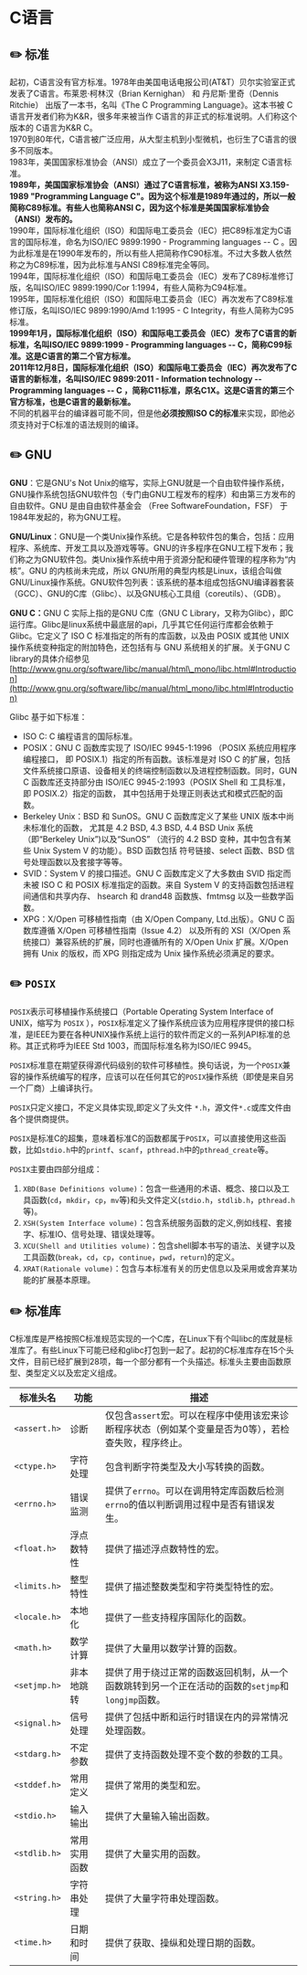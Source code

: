 # C语言

## :pencil2: 标准

&#x20;        起初，C语言没有官方标准。1978年由美国电话电报公司(AT\&T）贝尔实验室正式发表了C语言。布莱恩·柯林汉（Brian Kernighan） 和 丹尼斯·里奇（Dennis Ritchie） 出版了一本书，名叫《The C Programming Language》。这本书被 C语言开发者们称为K\&R，很多年来被当作 C语言的非正式的标准说明。人们称这个版本的 C语言为K\&R C。\
&#x20;        1970到80年代，C语言被广泛应用，从大型主机到小型微机，也衍生了C语言的很多不同版本。\
&#x20;        1983年，美国国家标准协会（ANSI）成立了一个委员会X3J11，来制定 C语言标准。\
&#x20;       **1989年，美国国家标准协会（ANSI）通过了C语言标准，被称为ANSI X3.159-1989 "Programming Language C"。因为这个标准是1989年通过的，所以一般简称C89标准。有些人也简称ANSI C，因为这个标准是美国国家标准协会（ANSI）发布的。**\
&#x20;        1990年，国际标准化组织（ISO）和国际电工委员会（IEC）把C89标准定为C语言的国际标准，命名为ISO/IEC 9899:1990 - Programming languages -- C 。因为此标准是在1990年发布的，所以有些人把简称作C90标准。不过大多数人依然称之为C89标准，因为此标准与ANSI C89标准完全等同。\
&#x20;        1994年，国际标准化组织（ISO）和国际电工委员会（IEC）发布了C89标准修订版，名叫ISO/IEC 9899:1990/Cor 1:1994，有些人简称为C94标准。\
&#x20;        1995年，国际标准化组织（ISO）和国际电工委员会（IEC）再次发布了C89标准修订版，名叫ISO/IEC 9899:1990/Amd 1:1995 - C Integrity，有些人简称为C95标准。\
&#x20;        **1999年1月，国际标准化组织（ISO）和国际电工委员会（IEC）发布了C语言的新标准，名叫ISO/IEC 9899:1999 - Programming languages -- C，简称C99标准。这是C语言的第二个官方标准。**\
&#x20;        **2011年12月8日，国际标准化组织（ISO）和国际电工委员会（IEC）再次发布了C语言的新标准，名叫ISO/IEC 9899:2011 - Information technology -- Programming languages -- C ，简称C11标准，原名C1X。这是C语言的第三个官方标准，也是C语言的最新标准。**\
不同的机器平台的编译器可能不同，但是他**必须按照ISO C的标准**来实现，即他必须支持对于C标准的语法规则的编译。

## :pencil2: GNU

**GNU**：它是GNU's Not Unix的缩写，实际上GNU就是一个自由软件操作系统，GNU操作系统包括GNU软件包（专门由GNU工程发布的程序）和由第三方发布的自由软件。GNU 是由自由软件基金会 （Free SoftwareFoundation，FSF） 于1984年发起的，称为GNU工程。

**GNU/Linux**：GNU是一个类Unix操作系统。它是各种软件包的集合，包括：应用程序、系统库、开发工具以及游戏等等。GNU的许多程序在GNU工程下发布；我们称之为GNU软件包。类Unix操作系统中用于资源分配和硬件管理的程序称为“内核”。GNU 的内核尚未完成，所以 GNU所用的典型内核是Linux，该组合叫做GNU/Linux操作系统。GNU软件包列表：该系统的基本组成包括GNU编译器套装（GCC）、GNU的C库（Glibc）、以及GNU核心工具组（coreutils）、（GDB）。

**GNU C：**&#x47;NU C 实际上指的是GNU C库（GNU C Library，又称为Glibc），即C运行库。Glibc是linux系统中最底层的api，几乎其它任何运行库都会依赖于Glibc。它定义了 ISO C 标准指定的所有的库函数，以及由 POSIX 或其他 UNIX 操作系统变种指定的附加特色，还包括有与 GNU 系统相关的扩展。关于GNU C library的具体介绍参见[http://www.gnu.org/software/libc/manual/html\_mono/libc.html#Introduction](http://www.gnu.org/software/libc/manual/html_mono/libc.html#Introduction)

Glibc 基于如下标准：

* ISO C: C 编程语言的国际标准。
* POSIX：GNU C 函数库实现了 ISO/IEC 9945-1:1996 （POSIX 系统应用程序编程接口， 即 POSIX.1）指定的所有函数。该标准是对 ISO C 的扩展，包括文件系统接口原语、设备相关的终端控制函数以及进程控制函数。同时，GUN C 函数库还支持部分由 ISO/IEC 9945-2:1993（POSIX Shell 和 工具标准，即 POSIX.2）指定的函数， 其中包括用于处理正则表达式和模式匹配的函数。
* Berkeley Unix：BSD 和 SunOS。GNU C 函数库定义了某些 UNIX 版本中尚未标准化的函数， 尤其是 4.2 BSD, 4.3 BSD, 4.4 BSD Unix 系统（即“Berkeley Unix”)以及“SunOS” （流行的 4.2 BSD 变种，其中包含有某些 Unix System V 的功能）。BSD 函数包括 符号链接、select 函数、BSD 信号处理函数以及套接字等等。
* SVID：System V 的接口描述。GNU C 函数库定义了大多数由 SVID 指定而未被 ISO C 和 POSIX 标准指定的函数。来自 System V 的支持函数包括进程间通信和共享内存、 hsearch 和 drand48 函数族、fmtmsg 以及一些数学函数。
* XPG：X/Open 可移植性指南（由 X/Open Company, Ltd.出版）。GNU C 函数库遵循 X/Open 可移植性指南（Issue 4.2） 以及所有的 XSI（X/Open 系统接口）兼容系统的扩展，同时也遵循所有的 X/Open Unix 扩展。X/Open 拥有 Unix 的版权，而 XPG 则指定成为 Unix 操作系统必须满足的要求。

## :pencil2: `POSIX`

`POSIX`表示可移植操作系统接口（Portable Operating System Interface of UNIX，缩写为 `POSIX` ），`POSIX`标准定义了操作系统应该为应用程序提供的接口标准，是IEEE为要在各种UNIX操作系统上运行的软件而定义的一系列API标准的总称。其正式称呼为IEEE Std 1003，而国际标准名称为ISO/IEC 9945。

`POSIX`标准意在期望获得源代码级别的软件可移植性。换句话说，为一个`POSIX`兼容的操作系统编写的程序，应该可以在任何其它的`POSIX`操作系统（即使是来自另一个厂商）上编译执行。

`POSIX`只定义接口，不定义具体实现,即定义了头文件 `*.h`，源文件`*.c`或库文件由各个提供商提供。

`POSIX`是标准C的超集，意味着标准C的函数都属于`POSIX`，可以直接使用这些函数，比如`stdio.h`中的`printf`、`scanf`，`pthread.h`中的`pthread_create`等。

`POSIX`主要由四部分组成：

1. `XBD(Base Definitions volume)`：包含一些通用的术语、概念、接口以及工具函数(`cd`，`mkdir`，`cp`，`mv`等)和头文件定义(`stdio.h`，`stdlib.h`，`pthread.h`等)。
2. `XSH(System Interface volume)`：包含系统服务函数的定义,例如线程、套接字、标准IO、信号处理、错误处理等。
3. `XCU(Shell and Utilities volume)`：包含shell脚本书写的语法、关键字以及工具函数(`break`，`cd`，`cp`，`continue`，`pwd`，`return`)的定义。
4. `XRAT(Rationale volume)`：包含与本标准有关的历史信息以及采用或舍弃某功能的扩展基本原理。

## :pencil2: 标准库

C标准库是严格按照C标准规范实现的一个C库，在Linux下有个叫libc的库就是标准库了。有些Linux下可能已经和glibc打包到一起了。起初的C标准库存在15个头文件，目前已经扩展到28项，每一个部分都有一个头描述。标准头主要由函数原型、类型定义以及宏定义组成。

| 标准头名         | 功能     | 描述                                                        |
| ------------ | ------ | --------------------------------------------------------- |
| `<assert.h>` | 诊断     | 仅包含`assert`宏。可以在程序中使用该宏来诊断程序状态（例如某个变量是否为0等），若检查失败，程序终止。   |
| `<ctype.h>`  | 字符处理   | 包含判断字符类型及大小写转换的函数。                                        |
| `<errno.h>`  | 错误监测   | 提供了`errno`。可以在调用特定库函数后检测`errno`的值以判断调用过程中是否有错误发生。         |
| `<float.h>`  | 浮点数特性  | 提供了描述浮点数特性的宏。                                             |
| `<limits.h>` | 整型特性   | 提供了描述整数类型和字符类型特性的宏。                                       |
| `<locale.h>` | 本地化    | 提供了一些支持程序国际化的函数。                                          |
| `<math.h>`   | 数学计算   | 提供了大量用以数学计算的函数。                                           |
| `<setjmp.h>` | 非本地跳转  | 提供了用于绕过正常的函数返回机制，从一个函数跳转到另一个正在活动的函数的`setjmp`和`longjmp`函数。 |
| `<signal.h>` | 信号处理   | 提供了包括中断和运行时错误在内的异常情况处理函数。                                 |
| `<stdarg.h>` | 不定参数   | 提供了支持函数处理不变个数的参数的工具。                                      |
| `<stddef.h>` | 常用定义   | 提供了常用的类型和宏。                                               |
| `<stdio.h>`  | 输入输出   | 提供了大量输入输出函数。                                              |
| `<stdlib.h>` | 常用实用函数 | 提供了大量实用的函数。                                               |
| `<string.h>` | 字符串处理  | 提供了大量字符串处理函数。                                             |
| `<time.h>`   | 日期和时间  | 提供了获取、操纵和处理日期的函数。                                         |

